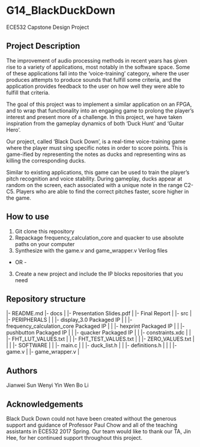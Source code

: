 # G14_BlackDuckDown
ECE532 Capstone Design Project

## Project Description
The improvement of audio processing methods in recent years has given rise to a variety of applications, most notably in the software space. Some of these applications fall into the ‘voice-training’ category, where the user produces attempts to produce sounds that fulfill some criteria, and the application provides feedback to the user on how well they were able to fulfill that criteria.

The goal of this project was to implement a similar application on an FPGA, and to wrap that functionality into an engaging game to prolong the player’s interest and present more of a challenge. In this project, we have taken inspiration from the gameplay dynamics of both ‘Duck Hunt’ and ‘Guitar Hero’. 

Our project, called ‘Black Duck Down’, is a real-time voice-training game where the player must sing specific notes in order to score points. This is game-ified by representing the notes as ducks and representing wins as killing the corresponding ducks. 

Similar to existing applications, this game can be used to train the player’s pitch recognition and voice stability. During gameplay, ducks appear at random on the screen, each associated with a unique note in the range C2-C5. Players who are able to find the correct pitches faster, score higher in the game.

## How to use
1. Git clone this repository
2. Repackage frequency_calculation_core and quacker to use absolute paths on your computer
3. Synthesize with the game.v and game_wrapper.v Verilog files
  - OR -
3. Create a new project and include the IP blocks repositories that you need

## Repository structure
|- README.md
|- docs
|    |- Presentation Slides.pdf
|    |- Final Report
|
|- src
|    |- PERIPHERALS
|    |    |- display_3.0 Packaged IP
|    |    |- frequency_calculation_core Packaged IP
|    |    |- hexprint Packaged IP
|    |    |- pushbutton Packaged IP
|    |    |- quacker Packaged IP
|    |    |- constraints.xdc
|    |    |- FHT_LUT_VALUES.txt
|    |    |- FHT_TEST_VALUES.txt
|    |    |- ZERO_VALUES.txt
|    |
|    |- SOFTWARE
|    |    |- main.c
|    |    |- duck_list.h
|    |    |- definitions.h
|    |
|    |- game.v
|    |- game_wrapper.v
|

## Authors
Jianwei Sun
Wenyi Yin
Wen Bo Li

## Acknowledgements
Black Duck Down could not have been created without the generous support and guidance of Professor Paul Chow and all of the teaching assistants in ECE532 2017 Spring. Our team would like to thank our TA, Jin Hee, for her continued support throughout this project.